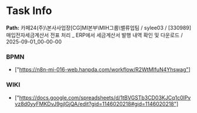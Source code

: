 # Task Info

**Path:** 카페24(주)\본사사업장\[CG]MI본부\MIH그룹\밸류업팀 / sylee03 / [330989] 매입전자세금계산서 전표 처리 _ ERP에서 세금계산서 발행 내역 확인 및 다운로드 / 2025-09-01_00-00-00

### BPMN
- ["https://n8n-mi-016-web.hanpda.com/workflow/R2WtMlfuN4Yhswag"]

### WIKI
- ["https://docs.google.com/spreadsheets/d/1tBVGSTb3CD03KJCq1c0lPvvz8d0yyFMKDvJ9gjlGjQA/edit?gid=1146020218#gid=1146020218"]

